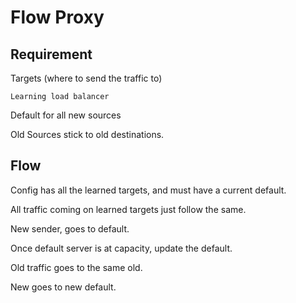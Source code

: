 # Flow Proxy

## Requirement

Targets (where to send the traffic to)

    Learning load balancer


Default for all new sources

Old Sources stick to old destinations.


## Flow

Config has all the learned targets,
and must have a current default.

All traffic coming on learned targets just follow the same.

New sender, goes to default.

Once default server is at capacity, update the default.

Old traffic goes to the same old.

New goes to new default.
